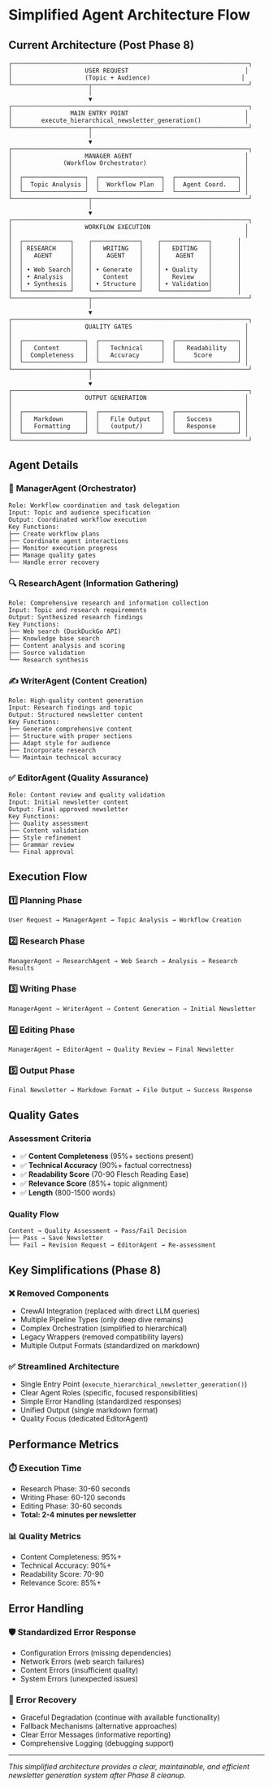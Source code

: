 # Simplified Agent Architecture Flow

## Current Architecture (Post Phase 8)

```
┌─────────────────────────────────────────────────────────────────┐
│                    USER REQUEST                                │
│                    (Topic + Audience)                         │
└─────────────────────┬───────────────────────────────────────────┘
                      │
                      ▼
┌─────────────────────────────────────────────────────────────────┐
│                MAIN ENTRY POINT                                │
│        execute_hierarchical_newsletter_generation()            │
└─────────────────────┬───────────────────────────────────────────┘
                      │
                      ▼
┌─────────────────────────────────────────────────────────────────┐
│                    MANAGER AGENT                               │
│              (Workflow Orchestrator)                           │
│                                                                │
│  ┌─────────────────┐  ┌─────────────────┐  ┌─────────────────┐ │
│  │  Topic Analysis │  │  Workflow Plan  │  │  Agent Coord.   │ │
│  └─────────────────┘  └─────────────────┘  └─────────────────┘ │
└─────────────────────┬───────────────────────────────────────────┘
                      │
                      ▼
┌─────────────────────────────────────────────────────────────────┐
│                    WORKFLOW EXECUTION                          │
│                                                                │
│  ┌─────────────┐    ┌─────────────┐    ┌─────────────┐       │
│  │ RESEARCH    │    │   WRITING   │    │   EDITING   │       │
│  │   AGENT     │    │    AGENT    │    │    AGENT    │       │
│  │             │    │             │    │             │       │
│  │ • Web Search│    │ • Generate  │    │ • Quality   │       │
│  │ • Analysis  │    │   Content   │    │   Review    │       │
│  │ • Synthesis │    │ • Structure │    │ • Validation│       │
│  └─────────────┘    └─────────────┘    └─────────────┘       │
└─────────────────────┬───────────────────────────────────────────┘
                      │
                      ▼
┌─────────────────────────────────────────────────────────────────┐
│                    QUALITY GATES                               │
│                                                                │
│  ┌─────────────────┐  ┌─────────────────┐  ┌─────────────────┐ │
│  │   Content       │  │   Technical     │  │   Readability   │ │
│  │  Completeness   │  │   Accuracy      │  │     Score       │ │
│  └─────────────────┘  └─────────────────┘  └─────────────────┘ │
└─────────────────────┬───────────────────────────────────────────┘
                      │
                      ▼
┌─────────────────────────────────────────────────────────────────┐
│                    OUTPUT GENERATION                           │
│                                                                │
│  ┌─────────────────┐  ┌─────────────────┐  ┌─────────────────┐ │
│  │   Markdown      │  │   File Output   │  │   Success       │ │
│  │   Formatting    │  │   (output/)     │  │   Response      │ │
│  └─────────────────┘  └─────────────────┘  └─────────────────┘ │
└─────────────────────────────────────────────────────────────────┘
```

## Agent Details

### 🔧 **ManagerAgent** (Orchestrator)
```
Role: Workflow coordination and task delegation
Input: Topic and audience specification
Output: Coordinated workflow execution
Key Functions:
├── Create workflow plans
├── Coordinate agent interactions  
├── Monitor execution progress
├── Manage quality gates
└── Handle error recovery
```

### 🔍 **ResearchAgent** (Information Gathering)
```
Role: Comprehensive research and information collection
Input: Topic and research requirements
Output: Synthesized research findings
Key Functions:
├── Web search (DuckDuckGo API)
├── Knowledge base search
├── Content analysis and scoring
├── Source validation
└── Research synthesis
```

### ✍️ **WriterAgent** (Content Creation)
```
Role: High-quality content generation
Input: Research findings and topic
Output: Structured newsletter content
Key Functions:
├── Generate comprehensive content
├── Structure with proper sections
├── Adapt style for audience
├── Incorporate research
└── Maintain technical accuracy
```

### ✅ **EditorAgent** (Quality Assurance)
```
Role: Content review and quality validation
Input: Initial newsletter content
Output: Final approved newsletter
Key Functions:
├── Quality assessment
├── Content validation
├── Style refinement
├── Grammar review
└── Final approval
```

## Execution Flow

### 1️⃣ **Planning Phase**
```
User Request → ManagerAgent → Topic Analysis → Workflow Creation
```

### 2️⃣ **Research Phase**
```
ManagerAgent → ResearchAgent → Web Search → Analysis → Research Results
```

### 3️⃣ **Writing Phase**
```
ManagerAgent → WriterAgent → Content Generation → Initial Newsletter
```

### 4️⃣ **Editing Phase**
```
ManagerAgent → EditorAgent → Quality Review → Final Newsletter
```

### 5️⃣ **Output Phase**
```
Final Newsletter → Markdown Format → File Output → Success Response
```

## Quality Gates

### Assessment Criteria
- ✅ **Content Completeness** (95%+ sections present)
- ✅ **Technical Accuracy** (90%+ factual correctness)
- ✅ **Readability Score** (70-90 Flesch Reading Ease)
- ✅ **Relevance Score** (85%+ topic alignment)
- ✅ **Length** (800-1500 words)

### Quality Flow
```
Content → Quality Assessment → Pass/Fail Decision
├── Pass → Save Newsletter
└── Fail → Revision Request → EditorAgent → Re-assessment
```

## Key Simplifications (Phase 8)

### ❌ **Removed Components**
- CrewAI Integration (replaced with direct LLM queries)
- Multiple Pipeline Types (only deep dive remains)
- Complex Orchestration (simplified to hierarchical)
- Legacy Wrappers (removed compatibility layers)
- Multiple Output Formats (standardized on markdown)

### ✅ **Streamlined Architecture**
- Single Entry Point (`execute_hierarchical_newsletter_generation()`)
- Clear Agent Roles (specific, focused responsibilities)
- Simple Error Handling (standardized responses)
- Unified Output (single markdown format)
- Quality Focus (dedicated EditorAgent)

## Performance Metrics

### ⏱️ **Execution Time**
- Research Phase: 30-60 seconds
- Writing Phase: 60-120 seconds  
- Editing Phase: 30-60 seconds
- **Total: 2-4 minutes per newsletter**

### 📊 **Quality Metrics**
- Content Completeness: 95%+
- Technical Accuracy: 90%+
- Readability Score: 70-90
- Relevance Score: 85%+

## Error Handling

### 🛡️ **Standardized Error Response**
- Configuration Errors (missing dependencies)
- Network Errors (web search failures)
- Content Errors (insufficient quality)
- System Errors (unexpected issues)

### 🔄 **Error Recovery**
- Graceful Degradation (continue with available functionality)
- Fallback Mechanisms (alternative approaches)
- Clear Error Messages (informative reporting)
- Comprehensive Logging (debugging support)

---

*This simplified architecture provides a clear, maintainable, and efficient newsletter generation system after Phase 8 cleanup.* 